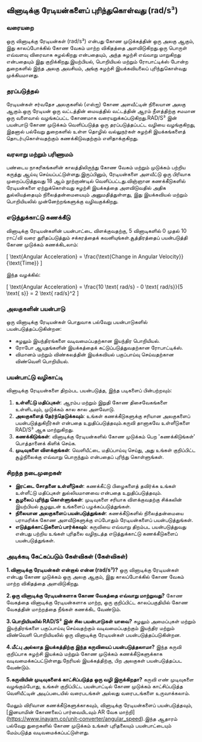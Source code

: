 ## வினாடிக்கு ரேடியன்களைப் புரிந்துகொள்வது (rad/s³)

### வரையறை
ஒரு வினாடிக்கு ரேடியன்கள் (rad/s³) என்பது கோண முடுக்கத்தின் ஒரு அலகு ஆகும், இது காலப்போக்கில் கோண வேகம் மாற்ற விகிதத்தை அளவிடுகிறது.ஒரு பொருள் எவ்வளவு விரைவாக சுழல்கிறது என்பதையும், அந்த சுழற்சி எவ்வாறு மாறுகிறது என்பதையும் இது குறிக்கிறது.இயற்பியல், பொறியியல் மற்றும் ரோபாட்டிக்ஸ் போன்ற துறைகளில் இந்த அலகு அவசியம், அங்கு சுழற்சி இயக்கவியலைப் புரிந்துகொள்வது முக்கியமானது.

### தரப்படுத்தல்
ரேடியன்கள் சர்வதேச அலகுகளில் (எஸ்ஐ) கோண அளவீட்டின் நிலையான அலகு ஆகும்.ஒரு ரேடியன் ஒரு வட்டத்தின் மையத்தில் வட்டத்தின் ஆரம் நீளத்திற்கு சமமான ஒரு வளைவால் வழங்கப்பட்ட கோணமாக வரையறுக்கப்படுகிறது.RAD/S³ இன் பயன்பாடு கோண முடுக்கம் வெளிப்படுத்த ஒரு தரப்படுத்தப்பட்ட வழியை வழங்குகிறது, இதனால் பல்வேறு துறைகளில் உள்ள தொழில் வல்லுநர்கள் சுழற்சி இயக்கங்களைத் தொடர்புகொள்வதற்கும் கணக்கிடுவதற்கும் எளிதாக்குகிறது.

### வரலாறு மற்றும் பரிணாமம்
பண்டைய நாகரிகங்களின் காலத்திலிருந்து கோண வேகம் மற்றும் முடுக்கம் பற்றிய கருத்து ஆய்வு செய்யப்பட்டுள்ளது.இருப்பினும், ரேடியன்களை அளவீட்டு ஒரு பிரிவாக முறைப்படுத்துவது 18 ஆம் நூற்றாண்டில் வெளிப்பட்டது.விஞ்ஞான கணக்கீடுகளில் ரேடியன்களை ஏற்றுக்கொள்வது சுழற்சி இயக்கத்தை அளவிடுவதில் அதிக துல்லியத்தையும் நிலைத்தன்மையையும் அனுமதித்துள்ளது, இது இயக்கவியல் மற்றும் பொறியியலில் முன்னேற்றங்களுக்கு வழிவகுக்கிறது.

### எடுத்துக்காட்டு கணக்கீடு
வினாடிக்கு ரேடியன்களின் பயன்பாட்டை விளக்குவதற்கு, 5 வினாடிகளில் 0 முதல் 10 ராட்/வி வரை துரிதப்படுத்தும் சக்கரத்தைக் கவனியுங்கள்.சூத்திரத்தைப் பயன்படுத்தி கோண முடுக்கம் கணக்கிடலாம்:

\[ \text{Angular Acceleration} = \frac{\text{Change in Angular Velocity}}{\text{Time}} \]

இந்த வழக்கில்:

\[ \text{Angular Acceleration} = \frac{10 \text{ rad/s} - 0 \text{ rad/s}}{5 \text{ s}} = 2 \text{ rad/s}^2 \]

### அலகுகளின் பயன்பாடு
ஒரு வினாடிக்கு ரேடியன்கள் பொதுவாக பல்வேறு பயன்பாடுகளில் பயன்படுத்தப்படுகின்றன:
- சுழலும் இயந்திரங்களை வடிவமைப்பதற்கான இயந்திர பொறியியல்.
- ரோபோ ஆயுதங்களின் இயக்கத்தைக் கட்டுப்படுத்துவதற்கான ரோபாட்டிக்ஸ்.
- விமானம் மற்றும் விண்கலத்தின் இயக்கவியல் பகுப்பாய்வு செய்வதற்கான விண்வெளி பொறியியல்.

### பயன்பாட்டு வழிகாட்டி
வினாடிக்கு ரேடியன்களை திறம்பட பயன்படுத்த, இந்த படிகளைப் பின்பற்றவும்:
1. **உள்ளீட்டு மதிப்புகள்**: ஆரம்ப மற்றும் இறுதி கோண திசைவேகங்களை உள்ளிடவும், முடுக்கம் கால கால அளவோடு.
2. **அலகுகளைத் தேர்ந்தெடுக்கவும்**: உங்கள் கணக்கீடுகளுக்கு சரியான அலகுகளைப் பயன்படுத்துகிறீர்கள் என்பதை உறுதிப்படுத்தவும்.கருவி தானாகவே உள்ளீடுகளை RAD/S³ ஆக மாற்றுகிறது.
3. **கணக்கிடுங்கள்**: வினாடிக்கு ரேடியன்களில் கோண முடுக்கம் பெற 'கணக்கிடுங்கள்' பொத்தானைக் கிளிக் செய்க.
4. **முடிவுகளை விளக்குங்கள்**: வெளியீட்டை மதிப்பாய்வு செய்து, அது உங்கள் குறிப்பிட்ட சூழ்நிலைக்கு எவ்வாறு பொருந்தும் என்பதைப் புரிந்து கொள்ளுங்கள்.

### சிறந்த நடைமுறைகள்
- **இரட்டை சோதனை உள்ளீடுகள்**: கணக்கீட்டு பிழைகளைத் தவிர்க்க உங்கள் உள்ளீட்டு மதிப்புகள் துல்லியமானவை என்பதை உறுதிப்படுத்தவும்.
- **சூழலைப் புரிந்து கொள்ளுங்கள்**: முடிவுகளை சரியாக விளக்குவதற்கு சிக்கலின் இயற்பியல் சூழலுடன் உங்களைப் பழக்கப்படுத்துங்கள்.
- **நிலையான அலகுகளைப் பயன்படுத்துங்கள்**: கணக்கீடுகளில் நிலைத்தன்மையை பராமரிக்க கோண அளவீடுகளுக்கு எப்போதும் ரேடியன்களைப் பயன்படுத்துங்கள்.
- **எடுத்துக்காட்டுகளைப் பார்க்கவும்**: கருவியை எவ்வாறு திறம்பட பயன்படுத்துவது என்பது பற்றிய உங்கள் புரிதலை வழிநடத்த எடுத்துக்காட்டு கணக்கீடுகளைப் பயன்படுத்துங்கள்.

### அடிக்கடி கேட்கப்படும் கேள்விகள் (கேள்விகள்)

 **1.வினாடிக்கு ரேடியன்கள் என்றால் என்ன (rad/s³)?**
ஒரு வினாடிக்கு ரேடியன்கள் என்பது கோண முடுக்கம் ஒரு அலகு ஆகும், இது காலப்போக்கில் கோண வேகம் மாற்ற விகிதத்தை அளவிடுகிறது.

 **2.ஒரு வினாடிக்கு ரேடியன்களாக கோண வேகத்தை எவ்வாறு மாற்றுவது?**
கோண வேகத்தை வினாடிக்கு ரேடியன்களாக மாற்ற, ஒரு குறிப்பிட்ட காலப்பகுதியில் கோண வேகத்தின் மாற்றத்தை நீங்கள் கணக்கிட வேண்டும்.

 **3.பொறியியலில் RAD/S³ இன் சில பயன்பாடுகள் யாவை?**
சுழலும் அமைப்புகள் மற்றும் இயந்திரங்களை பகுப்பாய்வு செய்வதற்கும் வடிவமைப்பதற்கும் இயந்திர மற்றும் விண்வெளி பொறியியலில் ஒரு வினாடிக்கு ரேடியன்கள் பயன்படுத்தப்படுகின்றன.

 **4.மீட்பு அல்லாத இயக்கத்திற்கு இந்த கருவியைப் பயன்படுத்தலாமா?**
இந்த கருவி குறிப்பாக சுழற்சி இயக்கம் மற்றும் கோண முடுக்கம் கணக்கீடுகளுக்காக வடிவமைக்கப்பட்டுள்ளது.நேரியல் இயக்கத்திற்கு, பிற அலகுகள் பயன்படுத்தப்பட வேண்டும்.

 **5.கருவியின் முடிவுகளைக் காட்சிப்படுத்த ஒரு வழி இருக்கிறதா?**
கருவி எண் முடிவுகளை வழங்கும்போது, ​​உங்கள் குறிப்பிட்ட பயன்பாட்டில் கோண முடுக்கம் காட்சிப்படுத்த வெளியீட்டின் அடிப்படையில் வரைபடங்கள் அல்லது வரைபடங்களை உருவாக்கலாம்.

மேலும் விரிவான கணக்கீடுகளுக்காகவும், வினாடிக்கு ரேடியன்களைப் பயன்படுத்தவும், [இனயாமின் கோணலைப் பார்வையிடவும் AR வேக மாற்றி] (https://www.inayam.co/unit-converter/angular_speed).இந்த ஆதாரம் பல்வேறு துறைகளில் கோண முடுக்கம் உங்கள் புரிதலையும் பயன்பாட்டையும் மேம்படுத்த வடிவமைக்கப்பட்டுள்ளது.